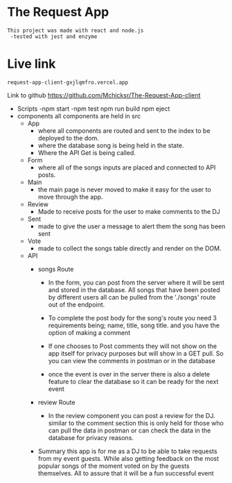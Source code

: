 # The Request App
    This project was made with react and node.js
     -tested with jest and enzyme
# Live link
    request-app-client-gxjlqmfro.vercel.app
Link to github
    https://github.com/Mchicksr/The-Request-App-client
- Scripts
    -npm start
    -npm test
    npm run build
    npm eject
- components
all components are held in src
    - App
        - where all components are routed and sent to the index to be deployed to the dom.
        - where the database song is being held in the state.
        - Where the API Get is being called.
    - Form
        - where all of the songs inputs are placed and
        connected to API posts.
    - Main
        - the main page is never moved to make it easy for the user to move through the app.
    - Review 
        - Made to receive posts for the user to make comments to the DJ
    - Sent
        - made to give the user a message to alert them the song has been sent
    - Vote
        - made to collect the songs table directly and render on the DOM.
    - API
        - songs Route
            - In the form, you can post from the server where it will be sent and stored in the database. All songs that have been posted by different users all can be pulled from the './songs' route out of the endpoint.

            - To complete the post body for the song's route you need 3 requirements being; name, title, song title. and you have the option of making a comment

            - If one chooses to Post comments they will not show on the app itself for privacy purposes but will show in a GET pull. So you can view the comments in postman or in the database

            - once the event is over in the server there is also a delete feature to clear the database so it can be ready for the next event

        - review Route
            - In the review component you can post a review for the DJ. similar to the comment section this is only held for those who can pull the data in postman or can check the data in the database for privacy reasons.

        - Summary
            this app is for me as a DJ to be able to take requests from my event guests. While also getting feedback on the most popular songs of the moment voted on by the guests themselves. All to assure that it will be a fun successful event

